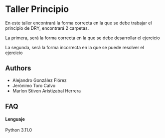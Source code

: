 
# Taller Principio

En este taller encontrará la forma correcta en la que se debe trabajar el principio de DRY, encontrará 2 carpetas.

La primera, será la forma correcta en la que se debe desarrollar el ejercicio

La segunda, será la forma incorrecta en la que se puede resolver el ejercicio

## Authors

- Alejandro González Flórez
- Jerónimo Toro Calvo
- Marlon Stiven Aristizabal Herrera


## FAQ

#### Lenguaje

Python 3.11.0

